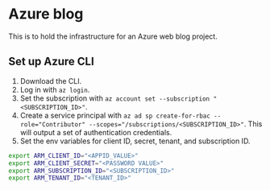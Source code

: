 # Azure blog

This is to hold the infrastructure for an Azure web blog project.

## Set up Azure CLI

1. Download the CLI.
2. Log in with `az login`.
3. Set the subscription with `az account set --subscription "<SUBSCRIPTION_ID>"`.
4. Create a service principal with `az ad sp create-for-rbac --role="Contributor" --scopes="/subscriptions/<SUBSCRIPTION_ID>"`. This will output a set of authentication credentials.
5. Set the env variables for client ID, secret, tenant, and subscription ID.

```bash
export ARM_CLIENT_ID="<APPID_VALUE>"
export ARM_CLIENT_SECRET="<PASSWORD VALUE>"
export ARM_SUBSCRIPTION_ID="<SUBSCRIPTION_ID>"
export ARM_TENANT_ID="<TENANT_ID>"
```

